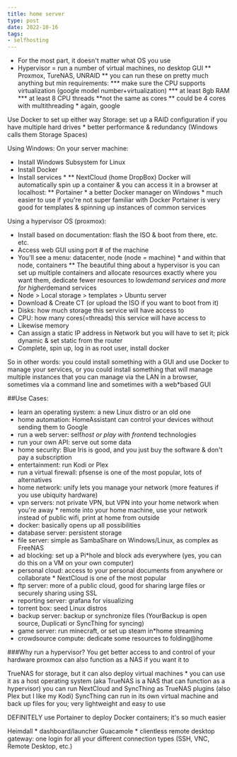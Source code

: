 ```yaml
---
title: home server
type: post
date: 2022-10-16
tags: 
- selfhosting
---
```


* For the most part, it doesn't matter what OS you use
* Hypervisor = run a number of virtual machines, no desktop GUI
** Proxmox, TureNAS, UNRAID
** you can run these on pretty much anything but min requirements:
*** make sure the CPU supports virtualization (google model number+virtualization)
*** at least 8gb RAM
*** at least 8 CPU threads **not the same as cores ** could be 4 cores with multithreading * again, google

Use Docker to set up either way 
Storage: set up a RAID configuration if you have multiple hard drives * better performance & redundancy (Windows calls them Storage Spaces)

Using Windows:
On your server machine:

* Install Windows Subsystem for Linux
* Install Docker
* Install services *
** NextCloud (home DropBox)
Docker will automatically spin up a container & you can access it in a browser at localhost:<port>
** Portainer * a better Docker manager on Windows * much easier to use if you're not super familiar with Docker
        Portainer is very good for templates & spinning up instances of common services

Using a hypervisor OS (proxmox):
* Install based on documentation: flash the ISO & boot from there, etc. etc. 
* Access web GUI using port # of the machine
* You'll see a menu: datacenter, node (node = machine) * and within that node, containers
** The beautiful thing about a hypervisor is you can set up multiple containers and allocate resources exactly where you want them, dedicate fewer resources to low*demand services and more for higher*demand services
* Node > Local storage > templates > Ubuntu server
* Download & Create CT (or upload the ISO if you want to boot from it)
* Disks: how much storage this service will have access to
* CPU: how many cores(=threads) this service will have access to
* Likewise memory
* Can assign a static IP address in Network but you will have to set it; pick dynamic & set static from the router
* Complete, spin up, log in as root user, install docker

So in other words: you could install something with a GUI and use Docker to manage your services, or you could install something that will manage multiple instances that you can manage via the LAN in a browser, sometimes via a command line and sometimes with a web*based GUI

##Use Cases:
* learn an operating system: a new Linux distro or an old one
* home automation: HomeAssistant can control your devices without sending them to Google
* run a web server: self*host or play with front*end technologies
* run your own API: serve out some data 
* home security: Blue Iris is good, and you just buy the software & don't pay a subscription
* entertainment: run Kodi or Plex
* run a virtual firewall: pfsense is one of the most popular, lots of alternatives
* home network: unify lets you manage your network (more features if you use ubiquity hardware)
* vpn servers: not private VPN, but VPN into your home network when you're away * remote into your home machine, use your network instead of public wifi, print at home from outside
* docker: basically opens up all possibilities 
* database server: persistent storage
* file server: simple as SambaShare on Windows/Linux, as complex as FreeNAS
* ad blocking: set up a Pi*hole and block ads everywhere (yes, you can do this on a VM on your own computer)
* personal cloud: access to your personal documents from anywhere or collaborate * NextCloud is one of the most popular
* ftp server: more of a public cloud, good for sharing large files or securely sharing using SSL
* reporting server: grafana for visualizing
* torrent box: seed Linux distros
* backup server: backup or synchronize files (YourBackup is open source, Duplicati or SyncThing for syncing)
* game server: run minecraft, or set up steam in*home streaming
* crowdsource compute: dedicate some resources to folding@home

###Why run a hypervisor?
You get better access to and control of your hardware
proxmox can also function as a NAS if you want it to 

TrueNAS for storage, but it can also deploy virtual machines * you can use it as a host operating system (aka TrueNAS is a NAS that can function as a hypervisor)
        you can run NextCloud and SyncThing as TrueNAS plugins (also Plex but I like my Kodi)
SyncThing can run in its own virtual machine and back up files for you; very lightweight and easy to use

DEFINITELY use Portainer to deploy Docker containers; it's so much easier

Heimdall * dashboard/launcher
Guacamole * clientless remote desktop gateway: one login for all your different connection types (SSH, VNC, Remote Desktop, etc.)

